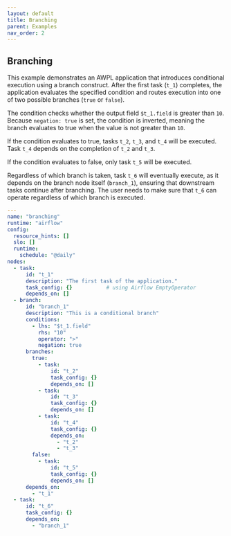 ```yaml
---
layout: default
title: Branching
parent: Examples
nav_order: 2
---
```


## Branching

This example demonstrates an AWPL application that introduces conditional execution using a branch construct. After the first task 
(`t_1`) completes, the application evaluates the specified condition and routes execution into one of two possible branches 
(`true` or `false`).

The condition checks whether the output field `$t_1.field` is greater than `10`. Because `negation: true` is set, the condition 
is inverted, meaning the branch evaluates to true when the value is not greater than `10`.

If the condition evaluates to true, tasks `t_2`, `t_3`, and `t_4` will be executed. Task `t_4` depends on the completion 
of `t_2` and `t_3`.

If the condition evaluates to false, only task `t_5` will be executed.

Regardless of which branch is taken, task `t_6` will eventually execute, as it depends on the branch node itself (`branch_1`), 
ensuring that downstream tasks continue after branching. The user needs to make sure that `t_6` can operate regardless of which
branch is executed.

```yaml
---
name: "branching"
runtime: "airflow"
config:
  resource_hints: []
  slo: []
  runtime:
    schedule: "@daily"
nodes:
  - task:
      id: "t_1"
      description: "The first task of the application."
      task_config: {}           # using Airflow EmptyOperator 
      depends_on: []
  - branch:
      id: "branch_1"
      description: "This is a conditional branch"
      conditions:
        - lhs: "$t_1.field"
          rhs: "10"
          operator: ">"
          negation: true
      branches:
        true:
          - task:
              id: "t_2"
              task_config: {}
              depends_on: []
          - task:
              id: "t_3"
              task_config: {}
              depends_on: []
          - task:
              id: "t_4"
              task_config: {}
              depends_on: 
                - "t_2"
                - "t_3"
        false:
          - task:
              id: "t_5"
              task_config: {}
              depends_on: []
      depends_on:
        - "t_1"
  - task:
      id: "t_6"
      task_config: {}
      depends_on: 
        - "branch_1"
```
